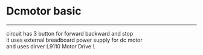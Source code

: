 # Dcmotor basic 

--- 

circuit has 3 button for forward backward and stop \
it uses external breadboard power supply for dc motor \
and uses dirver L9110 Motor Drive \


